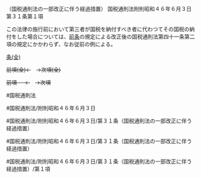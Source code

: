 （国税通則法の一部改正に伴う経過措置）
国税通則法附則昭和４６年６月３日第３１条第１項

この法律の施行前において第三者が国税を納付すべき者に代わつてその国税の納付をした場合については、[前条](国税通則法＿＿＿＿附則昭和４６年６月３日第３０条第１項)の規定による改正後の国税通則法第四十一条第二項の規定にかかわらず、なお従前の例による。

[条(全)](国税通則法＿＿＿＿附則昭和４６年６月３日第３１条_.md)

~~前項(全)←~~　~~→次項(全)~~

~~前項 　 ←~~　~~→次項~~



#国税通則法

#国税通則法/附則昭和４６年６月３日

#国税通則法/附則昭和４６年６月３日/第３１条（国税通則法の一部改正に伴う経過措置）

#国税通則法/附則昭和４６年６月３日/第３１条（国税通則法の一部改正に伴う経過措置）

#国税通則法/附則昭和４６年６月３日/第３１条（国税通則法の一部改正に伴う経過措置）/第１項

